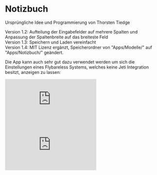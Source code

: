 # Notizbuch

Ursprüngliche Idee und Programmierung von Thorsten Tiedge 

Version 1.2: Aufteilung der Eingabefelder auf mehrere Spalten und Anpassung der Spaltenbreite auf das breiteste Feld  
Version 1.3: Speichern und Laden vereinfacht  
Version 1.4: MIT Lizenz ergänzt, Speicherordner von "Apps/Modelle/" auf "Apps/Notizbuch/" geändert.    

Die App kann auch sehr gut dazu verwendet werden um sich die Einstellungen eines Flybareless Systems,
welches keine Jeti Integration besitzt,
anzeigen zu lassen:

![TDF](https://github.com/ribid1/Notizbuch/blob/master/Notizbuch-img/TDF.pgn) 
![T-Rex](https://github.com/ribid1/Notizbuch/blob/master/Notizbuch-img/T-Rex.pgn)
